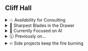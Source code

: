 ##  Cliff Hall

<details><summary>💥 Availability for Consulting</summary>
  
### I consult corp-to-corp through my company [Futurescale](https://futurescale.com).
- 🔍 -  My primary focus is artificial intelligence, specifically enabling teams of agents to perform long horizon tasks with MCP.
- 🧭 -  I was recently invited to become a member of the [Model Context Protocol](https://github.com/modelcontextprotocol) maintainers and steering committee.
- 📅 -  If you'd like to hire me or just chat about something interesting, you can grab a slot on [my calendar](https://calendly.com/cliffhall).
- 📋 -  Here are my [resume](https://raw.githubusercontent.com/cliffhall/cliffhall/main/media/Cliff-Hall-Resume-2025.pdf) and [recommendations](https://raw.githubusercontent.com/cliffhall/cliffhall/main/media/Cliff-Hall-Recommendations.pdf) if you're interested.

</details>

<details><summary>🔪 Sharpest Blades in the Drawer</summary>
  
### Software Engineering

I've slung a lot of code since the days of 6502 assembly for C64 and the Apple ][. Here's where I'm strongest at the moment.
* React
* Node
* JSX
* Typescript
* JavaScript
* ElectronJS
* OpenAI API
* Model Context Protocol (MCP) - I am a contributor and maintainer
  
### Project Leadership

I enjoy leading remote, globally distributed teams to success. This requires continuous integration, unit testing with an aim for 100% coverage, and rigorous code review. It makes a team stronger and certainly elevates code quality. The highest compliment for a team I've led was that the codebase appeared as if created by one person.

A common thing I see is domain language drift across teams and departments acting as a major source of friction and misunderstanding, both internally and with . That's why I approach new projects with domain-driven design, i.e., agree upon the things and the processes that operate on the things first (nouns and verbs). Build a glossary for the project and everyone from code to marketing is on the same page from the jump. 

### Software Architecture

With every new system design, I am guided by Einstein's maxim: "As simple as possible, no simpler." 

Within modular software, the biggest problem is separation of concerns, e.g., not muddling view handling responsibiilities with business logic and domain logic. As opposed to toolkits which offer a grab bag of utilities, frameworks help developers focus on requirements by providing a set of actors with roles, relationships, and collaboration patterns that solve for separation of concerns.

When I began working for large enterprise clients, I noticed that the frameworks avaialble for the prevalent development stacks were overcomplicated and made maintenance harder. Junior team members often struggled to understand the collaboration patterns at play between the framework actors. This led to messy, confusing code that is hard to maintain.

So in 2004, I created the [PureMVC Framework](https://puremvc.org). PureMVC is a lightweight, object-oriented MVC architecture that was eventually ported to over 15 programming languages and is still used today. Also wrote the [O'Reilly book](http://oreil.ly/puremvc). 

</details>
<details><summary>🧠 Currently Focused on AI</summary>

### Building Agents

- ✨ [Model Context Protocol](https://github.com/modelcontextprotocol) is an open protocol that enables seamless integration between LLM applications and external data sources and tools. I am a contributor, maintainer, and member of the MCP Steering Committee.
- ✨ [Puzzlebox](https://github.com/cliffhall/puzzlebox) is an [MCP](https://modelcontextprotocol.io/introduction) server that hosts finite state machines (called puzzles). With the GooseTeam project, we learned that attempting to make agents collaborate with a protocol for collaboration can generate results. But where it gets muddled is with non-trivial projects that need to employ phases. Inception, specification, design, building, etc. Within one of those phases an approach like GooseTeam can work well. This is where Puzzlebox comes in. It exposes tools to create and manipulate puzzles, moving state machines through their states. Clients can subscribe to individual state machines to receive updates when their state and available actions change.
- ✨ [GooseTeam](https://github.com/cliffhall/GooseTeam?tab=readme-ov-file#gooseteam) is an [MCP](https://modelcontextprotocol.io/introduction) server I wrote for enabling collaboration between a team of [Goose](https://block.github.io/goose/) agents. Given an arbitrarily complex project such as outlining a television series pilot or creating a non-trivial software application, the agents utilize tools exposed by the MCP to plan, assign, and complete tasks in service of the goal. This project is pioneering the use of [mermaid markdown for controlling agents](https://www.linkedin.com/pulse/controlling-agents-mermaid-markdown-clifford-hall-of9pe/?trackingId=AoMJVL8VSTOnrQs5W2X81A%3D%3D).

### Solving Domain-specific Problems with AI
- ✨ At [Culturalyst](https://culturalyst.com), I recently built an arts and culture focused, city-specific [AI assistant for improving artist discovery](https://futurescale.com/2024/11/15/arts-and-culture-concierge-ai-assistant/). Separately, I overcame a showstopping issue with gathering artist opportunities from around the web and delivering to subscribing artists those relevant to their discipline and experience. With AI, I was able to [classify opportunities from arbitrary sites](https://futurescale.com/2023/11/10/artist-opportunity-classification-with-ai/) into our taxonomy, normalizing the data into our domain model such that they appeared to have been entered through our own UI.
- ✨ With [PlotRocket](https://plotrocket.app), an AI-assisted series planner and episode outliner, I am combining artificial intelligence with common industry practices for creating episodic fiction, yielding a tool capable of planning multiple seasons of a television series down to the scene and beat. With or without the use of AI. It allows anyone to turn an idea into an engaging episodic story.

</details>

<details><summary>🕥 Previously on...</summary>

### Since founding Futurescale in 2004
  
  <details><summary>⛓ An on-chain builder through multiple bulls and bears</summary>
      
  - [Boson Protocol](https://www.bosonprotocol.io/) - A decentralized protocol for commerce.
  - [Vinyl Registry](https://vinylregistry.org) - Pairing NFTs and limited-release rare vinyl.
  - [Avastars](https://avastars.io/) - The first generative collectibles with on-chain art & metadata.
  - [Fismo Protocol](https://github.com/cliffhall/Fismo/blob/main/README.md) - Cloneable EVM-based finite state machine protocol.
  - [KnownOrigin](https://knownorigin.io) - Royalties & collab fund splitting. Since bought by eBay and closed down.
  - [Seen Haus](https://github.com/seen-haus/seen-contracts) - Diamond-based, open-source physical & digital NFT marketplace. Since bought by Propy.
  - [Nifty Cannon](https://niftycannon.app) - Make it rain NFTs! Zero-fee bulk NFT transfer.
  - [In-App Pro Shop](https://in-app-pro-shop.futurescale.com/) - NFT-based in-app purchases for Ethereum.
  - [Pass On](https://www.passon.io/) - Affiliate Marketing for the Web3 generation.

### Letting crypto go
  
  In 2018 I began working with Solidity, convinced that NFTs (not crypto) might actually be useful. I documented my developer journey in a webseries as I discovered how radically different the field was from any other language or environment I had ever worked on. It was bewildering, interesting, and greenfields as far as the eye could see. Everything hadn't been built, and the possibilities were endless. 
  
  Since then, crypto scams and the vicissitudes of the market have made it impossible to work in as a professional developer for hire, so I have decided to redirect all of my focus to AI, but I learned a lot on my blockchain journey, and met a lot of great people along the way.

  </details>

  <details><summary>📈 Enterprise and government work</summary>
  
  - [Google Deja View](https://futurescale.com/2017/12/15/youtube-deja-view-game-launched/) - An game that tested your knowledge of popular videos
  - [Morgan Stanley Matrix](https://www.behance.net/gallery/44855332/Morgan-Stanley-Matrix) - An an advanced FX trading application
  - [Dorado ChannelMaster](https://futurescale.com/2007/03/31/dorado-channelmaster-project-ships/) - Mortgage loan origination system (LOS)
  - [JP Morgan Chase](https://futurescale.com/2007/03/31/dorado-channelmaster-project-ships/) - Customized Dorado's Channelmaster LOS
  - [State Street Universe](https://futurescale.com/2005/03/12/futurescale-delivers-poc-for-state-street-bank/) - Architecture for initial proof of concept 
  - [Avtec/JITC CWCT](https://futurescale.com/2010/02/28/jitc-avtec-cwct/) - Military drone communication testing system
  - [Lockheed Martin/USSTRATCOM ISPAN](https://futurescale.com/2005/04/02/futurescale-advises-lockheed-martin) - Integrated Strategic Planning and Analysis Network
  - [Weight Watchers Plan Manager](https://futurescale.com/2005/10/08/weight-watchers-project-a-success) - Meal and diet planning system
  
  </details>
  
  <details><summary>🕳️ Scrappy startups that didn't make it</summary>
    
  - [Ahead](https://www.youtube.com/user/CreativityConnected) - An infinite canvas app. Named on 3 international [patents](https://patents.google.com/patent/WO2010063014A1/en) as a result of our work.
  - [LaLa](https://www.behance.net/gallery/194754877/Lala) - Connecting fans with media franchises via NFTs & revenue sharing.
  - [Olympus](https://www.behance.net/gallery/82333699/Olympus-Verified) - Base your crypto trading decisions on verified Information
  
  </details>

  <details><summary>📖 Teaching what I know</summary>
    
  - PureMVC World Tour - Talks at Adobe sites, events and user groups from San Francisco to London to Hamburg and Copenhagen.
  - O'Reilly [PureMVC Developer Guide](https://www.oreilly.com/library/view/actionscript-developers-guide/9781449324698/) -  Lessons from 10 years of PureMVC engineering and community work in book form.
  - Adobe Flex Instructor - Certified onsite instruction of dev.
  - [Building on Ethereum](https://www.amazon.com/Building-Ethereum-Solidity-Cliff-Hall-ebook/dp/B0852C116W) - A Solidity and React book I wrote.
  
  </details>

</details>

<details><summary>🔥 Side projects keep the fire burning</summary>

- [Tangential](https://www.amazon.com/Tangential-Dark-Matter-Highway-1/dp/0692613579) - Sci-fi novel about alien invasion, government conspiracy, quantum entanglement, and tangential timelines.
- [Emergent Behavior](https://www.youtube.com/watch?v=tvYaoU1p6XY&list=OLAK5uy_njCaEWuGszF1AP1bjqSsKp-osy74HXB5M) - The 2024 Sea of Arrows album. Available on Spotify, YouTube Music, iTunes, etc.
- [PureMVC](https://puremvc.org) Framework - Lightweight MVC architecture ported to over 15 programming languages.
- [Page Fight!](https://page-fight.com) - Readers helping authors be more awesome. And keeping score.
- [Sinewav3](https://app.sinewav3.com) - 3D music visualizer with built in plugin development environment.
- [PlotRocket](https://plotrocket.app), an AI-assisted series planner and episode outliner.
- [Zarqon](https://zarqon.net) - A secure, cloud-based software licensing product.
- [Loop Dust](https://loopdust.art) - A generative audiovisual art project.

</details>
